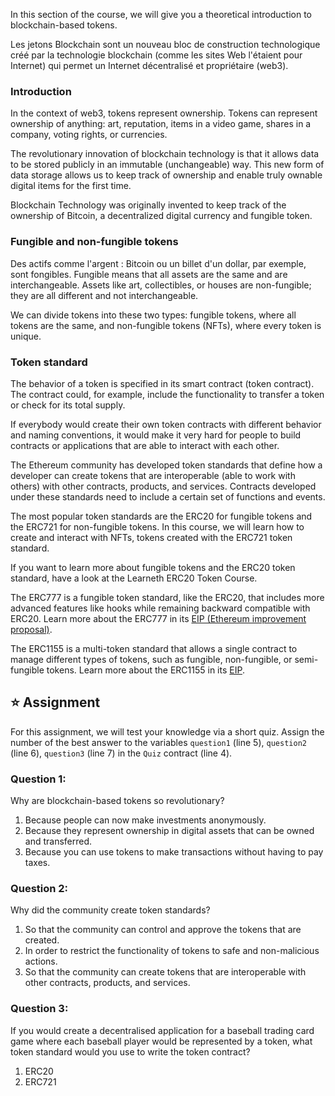 In this section of the course, we will give you a theoretical introduction to blockchain-based tokens.

Les jetons Blockchain sont un nouveau bloc de construction technologique créé par la technologie blockchain (comme les sites Web l'étaient pour Internet) qui permet un Internet décentralisé et propriétaire (web3).

### Introduction

In the context of web3, tokens represent ownership. Tokens can represent ownership of anything: art, reputation, items in a video game, shares in a company, voting rights, or currencies.

The revolutionary innovation of blockchain technology is that it allows data to be stored publicly in an immutable (unchangeable) way.
This new form of data storage allows us to keep track of ownership and enable truly ownable digital items for the first time.

Blockchain Technology was originally invented to keep track of the ownership of Bitcoin, a decentralized digital currency and fungible token.

### Fungible and non-fungible tokens

Des actifs comme l'argent : Bitcoin ou un billet d'un dollar, par exemple, sont fongibles. Fungible means that all assets are the same and are interchangeable. Assets like art, collectibles, or houses are non-fungible; they are all different and not interchangeable.

We can divide tokens into these two types: fungible tokens, where all tokens are the same, and non-fungible tokens (NFTs), where every token is unique.

### Token standard

The behavior of a token is specified in its smart contract (token contract). The contract could, for example, include the functionality to transfer a token or check for its total supply.

If everybody would create their own token contracts with different behavior and naming conventions, it would make it very hard for people to build contracts or applications that are able to interact with each other.

The Ethereum community has developed token standards that define how a developer can create tokens that are interoperable (able to work with others) with other contracts, products, and services. Contracts developed under these standards need to include a certain set of functions and events.

The most popular token standards are the ERC20 for fungible tokens and the ERC721 for non-fungible tokens. In this course, we will learn how to create and interact with NFTs, tokens created with the ERC721 token standard.

If you want to learn more about fungible tokens and the ERC20 token standard, have a look at the Learneth ERC20 Token Course.

The ERC777 is a fungible token standard, like the ERC20, that includes more advanced features like hooks while remaining backward compatible with ERC20. Learn more about the ERC777 in its <a href="https://eips.ethereum.org/EIPS/eip-777" target="_blank">EIP (Ethereum improvement proposal)</a>.

The ERC1155 is a multi-token standard that allows a single contract to manage different types of tokens, such as fungible, non-fungible, or semi-fungible tokens.
Learn more about the ERC1155 in its <a href="https://eips.ethereum.org/EIPS/eip-1155" target="_blank">EIP</a>.

## ⭐️ Assignment

For this assignment, we will test your knowledge via a short quiz.
Assign the number of the best answer to the variables `question1` (line 5),
`question2` (line 6), `question3` (line 7) in the `Quiz` contract (line 4).

### Question 1:

Why are blockchain-based tokens so revolutionary?

1. Because people can now make investments anonymously.
2. Because they represent ownership in digital assets that can be owned and transferred.
3. Because you can use tokens to make transactions without having to pay taxes.

### Question 2:

Why did the community create token standards?

1. So that the community can control and approve the tokens that are created.
2. In order to restrict the functionality of tokens to safe and non-malicious actions.
3. So that the community can create tokens that are interoperable with other contracts, products, and services.

### Question 3:

If you would create a decentralised application for a baseball trading card game where each baseball player would be represented by a token, what token standard would you use to write the token contract?

1. ERC20
2. ERC721